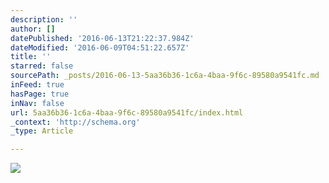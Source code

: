 ```yaml
---
description: ''
author: []
datePublished: '2016-06-13T21:22:37.984Z'
dateModified: '2016-06-09T04:51:22.657Z'
title: ''
starred: false
sourcePath: _posts/2016-06-13-5aa36b36-1c6a-4baa-9f6c-89580a9541fc.md
inFeed: true
hasPage: true
inNav: false
url: 5aa36b36-1c6a-4baa-9f6c-89580a9541fc/index.html
_context: 'http://schema.org'
_type: Article

---
```

![](https://the-grid-user-content.s3-us-west-2.amazonaws.com/5614861d-c0a6-4858-ab7d-34970ebbc1f9.jpg)